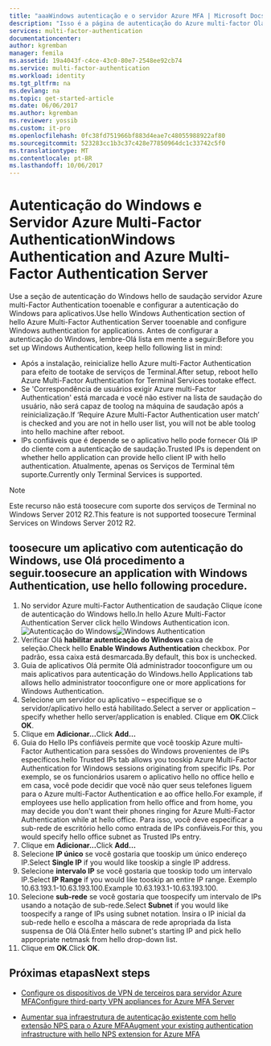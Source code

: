 ```yaml
---
title: "aaaWindows autenticação e o servidor Azure MFA | Microsoft Docs"
description: "Isso é a página de autenticação do Azure multi-factor Olá ajudará na implantação de autenticação do Windows e o servidor Azure multi-Factor Authentication."
services: multi-factor-authentication
documentationcenter: 
author: kgremban
manager: femila
ms.assetid: 19a4043f-c4ce-43c0-80e7-2548ee92cb74
ms.service: multi-factor-authentication
ms.workload: identity
ms.tgt_pltfrm: na
ms.devlang: na
ms.topic: get-started-article
ms.date: 06/06/2017
ms.author: kgremban
ms.reviewer: yossib
ms.custom: it-pro
ms.openlocfilehash: 0fc38fd751966bf883d4eae7c48055988922af80
ms.sourcegitcommit: 523283cc1b3c37c428e77850964dc1c33742c5f0
ms.translationtype: MT
ms.contentlocale: pt-BR
ms.lasthandoff: 10/06/2017
---
```

# <a name="windows-authentication-and-azure-multi-factor-authentication-server"></a><span data-ttu-id="9e1cf-103">Autenticação do Windows e Servidor Azure Multi-Factor Authentication</span><span class="sxs-lookup"><span data-stu-id="9e1cf-103">Windows Authentication and Azure Multi-Factor Authentication Server</span></span>
<span data-ttu-id="9e1cf-104">Use a seção de autenticação do Windows hello de saudação servidor Azure multi-Factor Authentication tooenable e configurar a autenticação do Windows para aplicativos.</span><span class="sxs-lookup"><span data-stu-id="9e1cf-104">Use hello Windows Authentication section of hello Azure Multi-Factor Authentication Server tooenable and configure Windows authentication for applications.</span></span> <span data-ttu-id="9e1cf-105">Antes de configurar a autenticação do Windows, lembre-Olá lista em mente a seguir:</span><span class="sxs-lookup"><span data-stu-id="9e1cf-105">Before you set up Windows Authentication, keep hello following list in mind:</span></span>

* <span data-ttu-id="9e1cf-106">Após a instalação, reinicialize hello Azure multi-Factor Authentication para efeito de tootake de serviços de Terminal.</span><span class="sxs-lookup"><span data-stu-id="9e1cf-106">After setup, reboot hello Azure Multi-Factor Authentication for Terminal Services tootake effect.</span></span>
* <span data-ttu-id="9e1cf-107">Se 'Correspondência de usuários exigir Azure multi-Factor Authentication' está marcada e você não estiver na lista de saudação do usuário, não será capaz de toolog na máquina de saudação após a reinicialização.</span><span class="sxs-lookup"><span data-stu-id="9e1cf-107">If ‘Require Azure Multi-Factor Authentication user match’ is checked and you are not in hello user list, you will not be able toolog into hello machine after reboot.</span></span>
* <span data-ttu-id="9e1cf-108">IPs confiáveis que é depende se o aplicativo hello pode fornecer Olá IP do cliente com a autenticação de saudação.</span><span class="sxs-lookup"><span data-stu-id="9e1cf-108">Trusted IPs is dependent on whether hello application can provide hello client IP with hello authentication.</span></span> <span data-ttu-id="9e1cf-109">Atualmente, apenas os Serviços de Terminal têm suporte.</span><span class="sxs-lookup"><span data-stu-id="9e1cf-109">Currently only Terminal Services is supported.</span></span>  

> [!NOTE]
> <span data-ttu-id="9e1cf-110">Este recurso não está toosecure com suporte dos serviços de Terminal no Windows Server 2012 R2.</span><span class="sxs-lookup"><span data-stu-id="9e1cf-110">This feature is not supported toosecure Terminal Services on Windows Server 2012 R2.</span></span>

## <a name="toosecure-an-application-with-windows-authentication-use-hello-following-procedure"></a><span data-ttu-id="9e1cf-111">toosecure um aplicativo com autenticação do Windows, use Olá procedimento a seguir.</span><span class="sxs-lookup"><span data-stu-id="9e1cf-111">toosecure an application with Windows Authentication, use hello following procedure.</span></span>
1. <span data-ttu-id="9e1cf-112">No servidor Azure multi-Factor Authentication de saudação Clique ícone de autenticação do Windows hello.</span><span class="sxs-lookup"><span data-stu-id="9e1cf-112">In hello Azure Multi-Factor Authentication Server click hello Windows Authentication icon.</span></span>
   <span data-ttu-id="9e1cf-113">![Autenticação do Windows](./media/multi-factor-authentication-get-started-server-windows/windowsauth.png)</span><span class="sxs-lookup"><span data-stu-id="9e1cf-113">![Windows Authentication](./media/multi-factor-authentication-get-started-server-windows/windowsauth.png)</span></span>
2. <span data-ttu-id="9e1cf-114">Verificar Olá **habilitar autenticação do Windows** caixa de seleção.</span><span class="sxs-lookup"><span data-stu-id="9e1cf-114">Check hello **Enable Windows Authentication** checkbox.</span></span> <span data-ttu-id="9e1cf-115">Por padrão, essa caixa está desmarcada.</span><span class="sxs-lookup"><span data-stu-id="9e1cf-115">By default, this box is unchecked.</span></span>
3. <span data-ttu-id="9e1cf-116">Guia de aplicativos Olá permite Olá administrador tooconfigure um ou mais aplicativos para autenticação do Windows.</span><span class="sxs-lookup"><span data-stu-id="9e1cf-116">hello Applications tab allows hello administrator tooconfigure one or more applications for Windows Authentication.</span></span>
4. <span data-ttu-id="9e1cf-117">Selecione um servidor ou aplicativo – especifique se o servidor/aplicativo hello está habilitado.</span><span class="sxs-lookup"><span data-stu-id="9e1cf-117">Select a server or application – specify whether hello server/application is enabled.</span></span> <span data-ttu-id="9e1cf-118">Clique em **OK**.</span><span class="sxs-lookup"><span data-stu-id="9e1cf-118">Click **OK**.</span></span>
5. <span data-ttu-id="9e1cf-119">Clique em **Adicionar...**</span><span class="sxs-lookup"><span data-stu-id="9e1cf-119">Click **Add…**</span></span>
6. <span data-ttu-id="9e1cf-120">Guia do Hello IPs confiáveis permite que você tooskip Azure multi-Factor Authentication para sessões do Windows provenientes de IPs específicos.</span><span class="sxs-lookup"><span data-stu-id="9e1cf-120">hello Trusted IPs tab allows you tooskip Azure Multi-Factor Authentication for Windows sessions originating from specific IPs.</span></span> <span data-ttu-id="9e1cf-121">Por exemplo, se os funcionários usarem o aplicativo hello no office hello e em casa, você pode decidir que você não quer seus telefones liguem para o Azure multi-Factor Authentication e ao office hello.</span><span class="sxs-lookup"><span data-stu-id="9e1cf-121">For example, if employees use hello application from hello office and from home, you may decide you don't want their phones ringing for Azure Multi-Factor Authentication while at hello office.</span></span> <span data-ttu-id="9e1cf-122">Para isso, você deve especificar a sub-rede de escritório hello como entrada de IPs confiáveis.</span><span class="sxs-lookup"><span data-stu-id="9e1cf-122">For this, you would specify hello office subnet as Trusted IPs entry.</span></span>
7. <span data-ttu-id="9e1cf-123">Clique em **Adicionar...**</span><span class="sxs-lookup"><span data-stu-id="9e1cf-123">Click **Add…**</span></span>
8. <span data-ttu-id="9e1cf-124">Selecione **IP único** se você gostaria que tooskip um único endereço IP.</span><span class="sxs-lookup"><span data-stu-id="9e1cf-124">Select **Single IP** if you would like tooskip a single IP address.</span></span>
9. <span data-ttu-id="9e1cf-125">Selecione **intervalo IP** se você gostaria que tooskip todo um intervalo IP.</span><span class="sxs-lookup"><span data-stu-id="9e1cf-125">Select **IP Range** if you would like tooskip an entire IP range.</span></span> <span data-ttu-id="9e1cf-126">Exemplo 10.63.193.1-10.63.193.100.</span><span class="sxs-lookup"><span data-stu-id="9e1cf-126">Example 10.63.193.1-10.63.193.100.</span></span>
10. <span data-ttu-id="9e1cf-127">Selecione **sub-rede** se você gostaria que toospecify um intervalo de IPs usando a notação de sub-rede.</span><span class="sxs-lookup"><span data-stu-id="9e1cf-127">Select **Subnet** if you would like toospecify a range of IPs using subnet notation.</span></span> <span data-ttu-id="9e1cf-128">Insira o IP inicial da sub-rede hello e escolha a máscara de rede apropriada da lista suspensa de Olá Olá.</span><span class="sxs-lookup"><span data-stu-id="9e1cf-128">Enter hello subnet's starting IP and pick hello appropriate netmask from hello drop-down list.</span></span>
11. <span data-ttu-id="9e1cf-129">Clique em **OK**.</span><span class="sxs-lookup"><span data-stu-id="9e1cf-129">Click **OK**.</span></span>

## <a name="next-steps"></a><span data-ttu-id="9e1cf-130">Próximas etapas</span><span class="sxs-lookup"><span data-stu-id="9e1cf-130">Next steps</span></span>

- [<span data-ttu-id="9e1cf-131">Configure os dispositivos de VPN de terceiros para servidor Azure MFA</span><span class="sxs-lookup"><span data-stu-id="9e1cf-131">Configure third-party VPN appliances for Azure MFA Server</span></span>](multi-factor-authentication-advanced-vpn-configurations.md)

- [<span data-ttu-id="9e1cf-132">Aumentar sua infraestrutura de autenticação existente com hello extensão NPS para o Azure MFA</span><span class="sxs-lookup"><span data-stu-id="9e1cf-132">Augment your existing authentication infrastructure with hello NPS extension for Azure MFA</span></span>](multi-factor-authentication-nps-extension.md)
